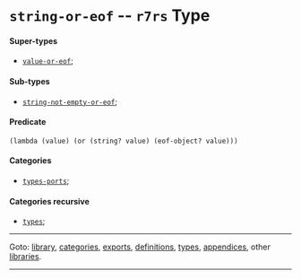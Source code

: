

<a id='type__r7rs__string-or-eof'></a>

# `string-or-eof` -- `r7rs` Type


<a id='type__r7rs__string-or-eof__super-types'></a>

#### Super-types

 * [`value-or-eof`](../../r7rs/types/value-or-eof.md#type__r7rs__value-or-eof);


<a id='type__r7rs__string-or-eof__sub-types'></a>

#### Sub-types

 * [`string-not-empty-or-eof`](../../r7rs/types/string-not-empty-or-eof.md#type__r7rs__string-not-empty-or-eof);


<a id='type__r7rs__string-or-eof__predicate'></a>

#### Predicate

````
(lambda (value) (or (string? value) (eof-object? value)))
````


<a id='type__r7rs__string-or-eof__categories'></a>

#### Categories

 * [`types-ports`](../../r7rs/categories/types-ports.md#category__r7rs__types-ports);


<a id='type__r7rs__string-or-eof__categories-recursive'></a>

#### Categories recursive

 * [`types`](../../r7rs/categories/types.md#category__r7rs__types);

----

Goto: [library](../../r7rs/_index.md#library__r7rs), [categories](../../r7rs/categories/_index.md#toc__r7rs__categories), [exports](../../r7rs/exports/_index.md#toc__r7rs__exports), [definitions](../../r7rs/definitions/_index.md#toc__r7rs__definitions), [types](../../r7rs/types/_index.md#toc__r7rs__types), [appendices](../../r7rs/appendices/_index.md#toc__r7rs__appendices), other [libraries](../../_libraries.md#toc__libraries).

----

